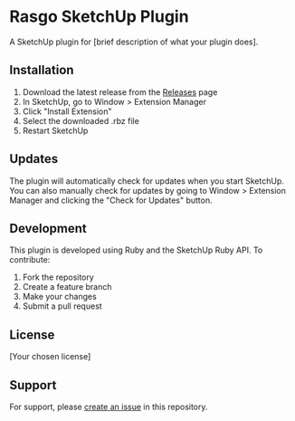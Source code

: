 # Rasgo SketchUp Plugin

A SketchUp plugin for [brief description of what your plugin does].

## Installation

1. Download the latest release from the [Releases](https://github.com/[your-username]/rasgo/releases) page
2. In SketchUp, go to Window > Extension Manager
3. Click "Install Extension"
4. Select the downloaded .rbz file
5. Restart SketchUp

## Updates

The plugin will automatically check for updates when you start SketchUp. You can also manually check for updates by going to Window > Extension Manager and clicking the "Check for Updates" button.

## Development

This plugin is developed using Ruby and the SketchUp Ruby API. To contribute:

1. Fork the repository
2. Create a feature branch
3. Make your changes
4. Submit a pull request

## License

[Your chosen license]

## Support

For support, please [create an issue](https://github.com/[your-username]/rasgo/issues) in this repository.
